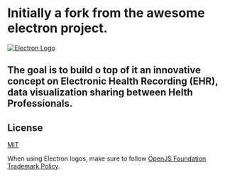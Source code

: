 # Initially a fork from the awesome electron project. 

[![Electron Logo](https://electronjs.org/images/electron-logo.svg)](https://electronjs.org)

## The goal is to build o top of it an innovative concept on Electronic Health Recording (EHR), data visualization sharing between Helth Professionals.

## License

[MIT](https://github.com/electron/electron/blob/main/LICENSE)

When using Electron logos, make sure to follow [OpenJS Foundation Trademark Policy](https://openjsf.org/wp-content/uploads/sites/84/2021/01/OpenJS-Foundation-Trademark-Policy-2021-01-12.docx.pdf).
